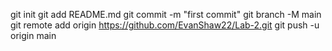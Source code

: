 git init
git add README.md
git commit -m "first commit"
git branch -M main
git remote add origin https://github.com/EvanShaw22/Lab-2.git
git push -u origin main